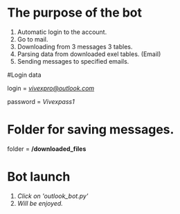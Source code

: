 # The purpose of the bot
1. Automatic login to the account.
2. Go to mail.
3. Downloading from 3 messages 3 tables.
4. Parsing data from downloaded exel tables. (Email)
5. Sending messages to specified emails.

#Login data

login = *vivexpro@outlook.com*

password = *Vivexpass1*


# Folder for saving messages.


folder = **/downloaded_files**

# Bot launch

1. *Click on 'outlook_bot.py'*
2. *Will be enjoyed.*

